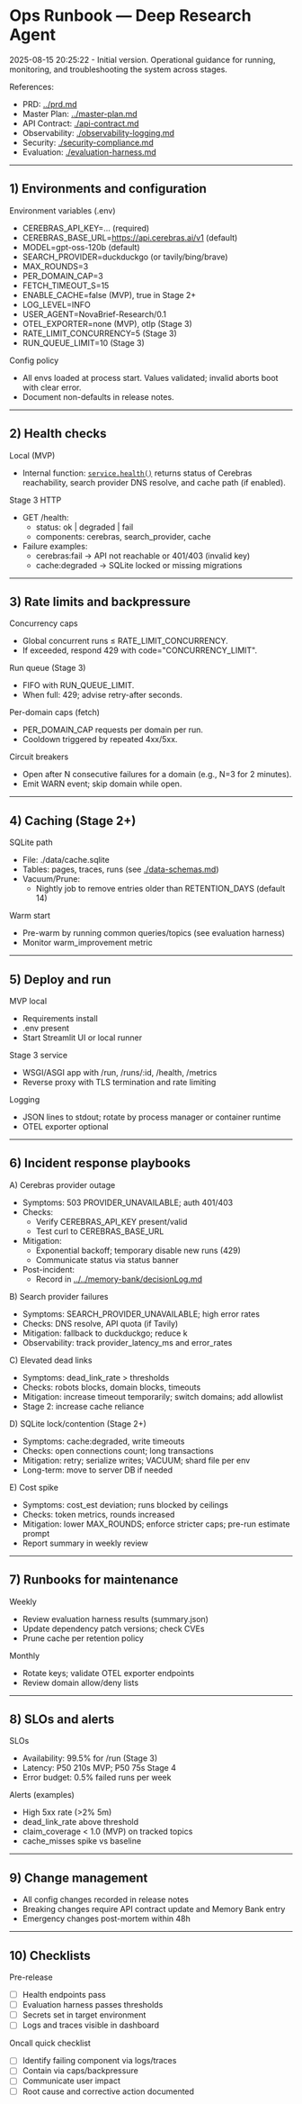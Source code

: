 # Ops Runbook — Deep Research Agent

2025-08-15 20:25:22 - Initial version. Operational guidance for running, monitoring, and troubleshooting the system across stages.

References:
- PRD: [../prd.md](../prd.md)
- Master Plan: [../master-plan.md](../master-plan.md)
- API Contract: [./api-contract.md](./api-contract.md)
- Observability: [./observability-logging.md](./observability-logging.md)
- Security: [./security-compliance.md](./security-compliance.md)
- Evaluation: [./evaluation-harness.md](./evaluation-harness.md)

---

## 1) Environments and configuration

Environment variables (.env)
- CEREBRAS_API_KEY=... (required)
- CEREBRAS_BASE_URL=https://api.cerebras.ai/v1 (default)
- MODEL=gpt-oss-120b (default)
- SEARCH_PROVIDER=duckduckgo (or tavily/bing/brave)
- MAX_ROUNDS=3
- PER_DOMAIN_CAP=3
- FETCH_TIMEOUT_S=15
- ENABLE_CACHE=false (MVP), true in Stage 2+
- LOG_LEVEL=INFO
- USER_AGENT=NovaBrief-Research/0.1
- OTEL_EXPORTER=none (MVP), otlp (Stage 3)
- RATE_LIMIT_CONCURRENCY=5 (Stage 3)
- RUN_QUEUE_LIMIT=10 (Stage 3)

Config policy
- All envs loaded at process start. Values validated; invalid aborts boot with clear error.
- Document non-defaults in release notes.

---

## 2) Health checks

Local (MVP)
- Internal function: [`service.health()`](../../src/api/service.py:1) returns status of Cerebras reachability, search provider DNS resolve, and cache path (if enabled).

Stage 3 HTTP
- GET /health:
  - status: ok | degraded | fail
  - components: cerebras, search_provider, cache
- Failure examples:
  - cerebras:fail → API not reachable or 401/403 (invalid key)
  - cache:degraded → SQLite locked or missing migrations

---

## 3) Rate limits and backpressure

Concurrency caps
- Global concurrent runs ≤ RATE_LIMIT_CONCURRENCY.
- If exceeded, respond 429 with code="CONCURRENCY_LIMIT".

Run queue (Stage 3)
- FIFO with RUN_QUEUE_LIMIT.
- When full: 429; advise retry-after seconds.

Per-domain caps (fetch)
- PER_DOMAIN_CAP requests per domain per run.
- Cooldown triggered by repeated 4xx/5xx.

Circuit breakers
- Open after N consecutive failures for a domain (e.g., N=3 for 2 minutes).
- Emit WARN event; skip domain while open.

---

## 4) Caching (Stage 2+)

SQLite path
- File: ./data/cache.sqlite
- Tables: pages, traces, runs (see [./data-schemas.md](./data-schemas.md))
- Vacuum/Prune:
  - Nightly job to remove entries older than RETENTION_DAYS (default 14)

Warm start
- Pre-warm by running common queries/topics (see evaluation harness)
- Monitor warm_improvement metric

---

## 5) Deploy and run

MVP local
- Requirements install
- .env present
- Start Streamlit UI or local runner

Stage 3 service
- WSGI/ASGI app with /run, /runs/:id, /health, /metrics
- Reverse proxy with TLS termination and rate limiting

Logging
- JSON lines to stdout; rotate by process manager or container runtime
- OTEL exporter optional

---

## 6) Incident response playbooks

A) Cerebras provider outage
- Symptoms: 503 PROVIDER_UNAVAILABLE; auth 401/403
- Checks:
  - Verify CEREBRAS_API_KEY present/valid
  - Test curl to CEREBRAS_BASE_URL
- Mitigation:
  - Exponential backoff; temporary disable new runs (429)
  - Communicate status via status banner
- Post-incident:
  - Record in [../../memory-bank/decisionLog.md](../../memory-bank/decisionLog.md)

B) Search provider failures
- Symptoms: SEARCH_PROVIDER_UNAVAILABLE; high error rates
- Checks: DNS resolve, API quota (if Tavily)
- Mitigation: fallback to duckduckgo; reduce k
- Observability: track provider_latency_ms and error_rates

C) Elevated dead links
- Symptoms: dead_link_rate > thresholds
- Checks: robots blocks, domain blocks, timeouts
- Mitigation: increase timeout temporarily; switch domains; add allowlist
- Stage 2: increase cache reliance

D) SQLite lock/contention (Stage 2+)
- Symptoms: cache:degraded, write timeouts
- Checks: open connections count; long transactions
- Mitigation: retry; serialize writes; VACUUM; shard file per env
- Long-term: move to server DB if needed

E) Cost spike
- Symptoms: cost_est deviation; runs blocked by ceilings
- Checks: token metrics, rounds increased
- Mitigation: lower MAX_ROUNDS; enforce stricter caps; pre-run estimate prompt
- Report summary in weekly review

---

## 7) Runbooks for maintenance

Weekly
- Review evaluation harness results (summary.json)
- Update dependency patch versions; check CVEs
- Prune cache per retention policy

Monthly
- Rotate keys; validate OTEL exporter endpoints
- Review domain allow/deny lists

---

## 8) SLOs and alerts

SLOs
- Availability: 99.5% for /run (Stage 3)
- Latency: P50 210s MVP; P50 75s Stage 4
- Error budget: 0.5% failed runs per week

Alerts (examples)
- High 5xx rate (>2% 5m)
- dead_link_rate above threshold
- claim_coverage < 1.0 (MVP) on tracked topics
- cache_misses spike vs baseline

---

## 9) Change management

- All config changes recorded in release notes
- Breaking changes require API contract update and Memory Bank entry
- Emergency changes post-mortem within 48h

---

## 10) Checklists

Pre-release
- [ ] Health endpoints pass
- [ ] Evaluation harness passes thresholds
- [ ] Secrets set in target environment
- [ ] Logs and traces visible in dashboard

Oncall quick checklist
- [ ] Identify failing component via logs/traces
- [ ] Contain via caps/backpressure
- [ ] Communicate user impact
- [ ] Root cause and corrective action documented